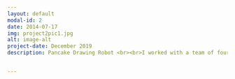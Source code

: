 ```yaml
---
layout: default
modal-id: 2
date: 2014-07-17
img: project2pic1.jpg
alt: image-alt
project-date: December 2019
description: Pancake Drawing Robot <br><br>I worked with a team of four people to complete a robot in four weeks. The group chose to use an Epson six-axis robot as a starting base. The objective of the project was to have the Epson robot create pancakes in unique shapes. I was responsible for the design of the end effector to dispense the pancake batter as well as machining the part. In an effort to keep the design simple, I chose gravity as the main force affecting the dispensing of the pancake batter. The end effector was machined with a laser cutter. The pressure inside the bottle was manipulated to control the flow of the batter.<br><br>The robot was able to draw shapes using .svg files which were converted to coordinate points using MATLAB. I was in charge of creating the .svg files, using MATLAB to control the path of the robot, as well as figuring out the method to fill in the pancake with the batter.<br><br>The robot was also able to access a live video feed and take in the image to replicate the shape shown. This was done by writing a program that created boundaries around the given shape. After, the program would create coordinates based on the boundary for the robot to go to. I was also heavily involved in writing the program to create the boundaries. The video below shows the robot in action and further describes the steps taken in designing the robot.<br><br><iframe src="https://drive.google.com/file/d/1h4gggkWlxzEVYN8ETRaKTFsXjpsyDW4g/preview" width="300" height="200"></iframe>


---
```

